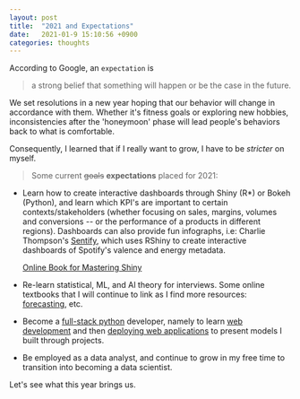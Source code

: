 ```yaml
---
layout: post
title:  "2021 and Expectations"
date:   2021-01-9 15:10:56 +0900
categories: thoughts
---
```

According to Google, an `expectation` is

> a strong belief that something will happen or be the case in the future.

We set resolutions in a new year hoping that our behavior will change in accordance with them. Whether it's fitness goals or exploring new hobbies, inconsistencies after the 'honeymoon' phase will lead people's behaviors back to what is comfortable.

Consequently, I learned that if I really want to grow, I have to be *stricter* on myself.

> Some current <s>goals</s> **expectations** placed for 2021:

* Learn how to create interactive dashboards through Shiny (R*) or Bokeh (Python), and learn which KPI's are important to certain contexts/stakeholders (whether focusing on sales, margins, volumes and conversions -- or the performance of a products in different regions). Dashboards can also provide fun infographs, i.e: Charlie Thompson's [Sentify](http://www.rcharlie.net/sentify/), which uses RShiny to create interactive dashboards of Spotify's valence and energy metadata.

  [Online Book for Mastering Shiny](https://mastering-shiny.org/)

* Re-learn statistical, ML, and AI theory  for interviews. Some online textbooks that I will continue to link as I find more resources: [forecasting](https://otexts.com/fpp2/), etc.

* Become a [full-stack python](https://www.fullstackpython.com/) developer, namely to learn [web development](https://www.fullstackpython.com/web-development.html) and then [deploying web applications](https://www.fullstackpython.com/deployment.html) to present models I built through projects.

* Be employed as a data analyst, and continue to grow in my free time to transition into becoming a data scientist.

Let's see what this year brings us.